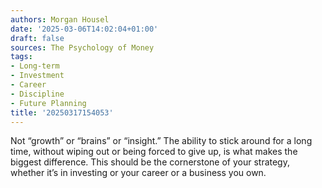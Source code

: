 ```yaml
---
authors: Morgan Housel
date: '2025-03-06T14:02:04+01:00'
draft: false
sources: The Psychology of Money
tags:
- Long-term
- Investment
- Career
- Discipline
- Future Planning
title: '20250317154053'
---
```


Not “growth” or “brains” or “insight.” The ability to stick around for a long time, without wiping out or being forced
to give up, is what makes the biggest difference. This should be the cornerstone of your strategy, whether it’s in
investing or your career or a business you own.
